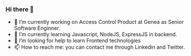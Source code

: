 ### Hi there 👋

<!--
**vimox-shah/vimox-shah** is a ✨ _special_ ✨ repository because its `README.md` (this file) appears on your GitHub profile.

Here are some ideas to get you started:

- 🔭 I’m currently working on ...
- 🌱 I’m currently learning ...
- 👯 I’m looking to collaborate on ...
- 🤔 I’m looking for help with ...
- 💬 Ask me about ...
- 📫 How to reach me: ...
- 😄 Pronouns: ...
- ⚡ Fun fact: ...
-->

- 🔭 I’m currently working on Access Control Product at Genea as Senior Software Enginner.
- 🌱 I’m currently learning Javascript, NodeJS, ExpressJS in backend.
- 🤔 I’m looking for help to learn Frontend technologies
- 📫 How to reach me: you can contact me through Linkedin and Twitter.
